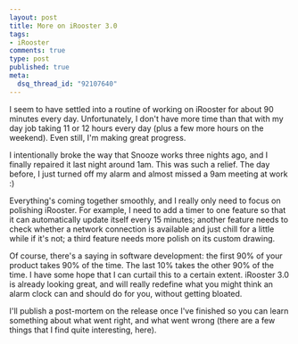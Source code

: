 ```yaml
--- 
layout: post
title: More on iRooster 3.0
tags: 
- iRooster
comments: true
type: post
published: true
meta: 
  dsq_thread_id: "92107640"
---
```

I seem to have settled into a routine of working on iRooster for about 90 minutes every day. Unfortunately, I don't have more time than that with my day job taking 11 or 12 hours every day (plus a few more hours on the weekend). Even still, I'm making great progress.

  I intentionally broke the way that Snooze works three nights ago, and I finally repaired it last night around 1am. This was such a relief. The day before, I just turned off my alarm and almost missed a 9am meeting at work :)

  Everything's coming together smoothly, and I really only need to focus on polishing iRooster. For example, I need to add a timer to one feature so that it can automatically update itself every 15 minutes; another feature needs to check whether a network connection is available and just chill for a little while if it's not; a third feature needs more polish on its custom drawing.

  Of course, there's a saying in software development: the first 90% of your product takes 90% of the time. The last 10% takes the other 90% of the time. I have some hope that I can curtail this to a certain extent. iRooster 3.0 is already looking great, and will really redefine what you might think an alarm clock can and should do for you, without getting bloated.

  I'll publish a post-mortem on the release once I've finished so you can learn something about what went right, and what went wrong (there are a few things that I find quite interesting, here).
